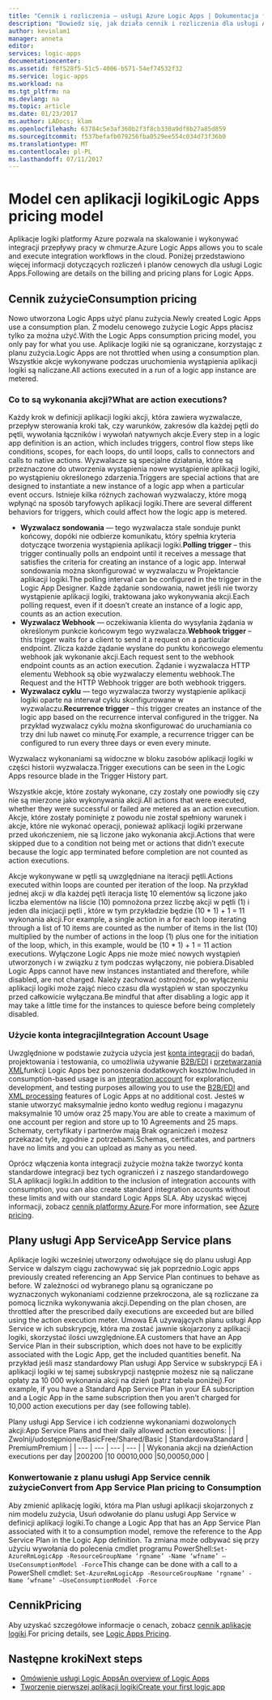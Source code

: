 ```yaml
---
title: "Cennik i rozliczenia — usługi Azure Logic Apps | Dokumentacja firmy Microsoft"
description: "Dowiedz się, jak działa cennik i rozliczenia dla usługi Azure Logic Apps."
author: kevinlam1
manager: anneta
editor: 
services: logic-apps
documentationcenter: 
ms.assetid: f8f528f5-51c5-4006-b571-54ef74532f32
ms.service: logic-apps
ms.workload: na
ms.tgt_pltfrm: na
ms.devlang: na
ms.topic: article
ms.date: 01/23/2017
ms.author: LADocs; klam
ms.openlocfilehash: 63784c5e3af360b2f3f8cb330a9df8b27a85d859
ms.sourcegitcommit: f537befafb079256fba0529ee554c034d73f36b0
ms.translationtype: MT
ms.contentlocale: pl-PL
ms.lasthandoff: 07/11/2017
---
```

# <a name="logic-apps-pricing-model"></a><span data-ttu-id="f0f76-103">Model cen aplikacji logiki</span><span class="sxs-lookup"><span data-stu-id="f0f76-103">Logic Apps pricing model</span></span>
<span data-ttu-id="f0f76-104">Aplikacje logiki platformy Azure pozwala na skalowanie i wykonywać integracji przepływy pracy w chmurze.</span><span class="sxs-lookup"><span data-stu-id="f0f76-104">Azure Logic Apps allows you to scale and execute integration workflows in the cloud.</span></span>  <span data-ttu-id="f0f76-105">Poniżej przedstawiono więcej informacji dotyczących rozliczeń i planów cenowych dla usługi Logic Apps.</span><span class="sxs-lookup"><span data-stu-id="f0f76-105">Following are details on the billing and pricing plans for Logic Apps.</span></span>
## <a name="consumption-pricing"></a><span data-ttu-id="f0f76-106">Cennik zużycie</span><span class="sxs-lookup"><span data-stu-id="f0f76-106">Consumption pricing</span></span>
<span data-ttu-id="f0f76-107">Nowo utworzona Logic Apps użyć planu zużycia.</span><span class="sxs-lookup"><span data-stu-id="f0f76-107">Newly created Logic Apps use a consumption plan.</span></span> <span data-ttu-id="f0f76-108">Z modelu cenowego zużycie Logic Apps płacisz tylko za można użyć.</span><span class="sxs-lookup"><span data-stu-id="f0f76-108">With the Logic Apps consumption pricing model, you only pay for what you use.</span></span>  <span data-ttu-id="f0f76-109">Aplikacje logiki nie są ograniczane, korzystając z planu zużycia.</span><span class="sxs-lookup"><span data-stu-id="f0f76-109">Logic Apps are not throttled when using a consumption plan.</span></span>
<span data-ttu-id="f0f76-110">Wszystkie akcje wykonywane podczas uruchomienia wystąpienia aplikacji logiki są naliczane.</span><span class="sxs-lookup"><span data-stu-id="f0f76-110">All actions executed in a run of a logic app instance are metered.</span></span>
### <a name="what-are-action-executions"></a><span data-ttu-id="f0f76-111">Co to są wykonania akcji?</span><span class="sxs-lookup"><span data-stu-id="f0f76-111">What are action executions?</span></span>
<span data-ttu-id="f0f76-112">Każdy krok w definicji aplikacji logiki akcji, która zawiera wyzwalacze, przepływ sterowania kroki tak, czy warunków, zakresów dla każdej pętli do pętli, wywołania łączników i wywołań natywnych akcje.</span><span class="sxs-lookup"><span data-stu-id="f0f76-112">Every step in a logic app definition is an action, which includes triggers, control flow steps like conditions, scopes, for each loops, do until loops, calls to connectors and calls to native actions.</span></span>
<span data-ttu-id="f0f76-113">Wyzwalacze są specjalne działania, które są przeznaczone do utworzenia wystąpienia nowe wystąpienie aplikacji logiki, po wystąpieniu określonego zdarzenia.</span><span class="sxs-lookup"><span data-stu-id="f0f76-113">Triggers are special actions that are designed to instantiate a new instance of a logic app when a particular event occurs.</span></span>  <span data-ttu-id="f0f76-114">Istnieje kilka różnych zachowań wyzwalaczy, które mogą wpłynąć na sposób taryfowych aplikacji logiki.</span><span class="sxs-lookup"><span data-stu-id="f0f76-114">There are several different behaviors for triggers, which could affect how the logic app is metered.</span></span>
* <span data-ttu-id="f0f76-115">**Wyzwalacz sondowania** — tego wyzwalacza stale sonduje punkt końcowy, dopóki nie odbierze komunikatu, który spełnia kryteria dotyczące tworzenia wystąpienia aplikacji logiki.</span><span class="sxs-lookup"><span data-stu-id="f0f76-115">**Polling trigger** – this trigger continually polls an endpoint until it receives a message that satisfies the criteria for creating an instance of a logic app.</span></span>  <span data-ttu-id="f0f76-116">Interwał sondowania można skonfigurować w wyzwalaczu w Projektancie aplikacji logiki.</span><span class="sxs-lookup"><span data-stu-id="f0f76-116">The polling interval can be configured in the trigger in the Logic App Designer.</span></span>  <span data-ttu-id="f0f76-117">Każde żądanie sondowania, nawet jeśli nie tworzy wystąpienie aplikacji logiki, traktowana jako wykonywania akcji.</span><span class="sxs-lookup"><span data-stu-id="f0f76-117">Each polling request, even if it doesn’t create an instance of a logic app, counts as an action execution.</span></span>
* <span data-ttu-id="f0f76-118">**Wyzwalacz Webhook** — oczekiwania klienta do wysyłania żądania w określonym punkcie końcowym tego wyzwalacza.</span><span class="sxs-lookup"><span data-stu-id="f0f76-118">**Webhook trigger** – this trigger waits for a client to send it a request on a particular endpoint.</span></span>  <span data-ttu-id="f0f76-119">Zlicza każde żądanie wysłane do punktu końcowego elementu webhook jak wykonanie akcji.</span><span class="sxs-lookup"><span data-stu-id="f0f76-119">Each request sent to the webhook endpoint counts as an action execution.</span></span> <span data-ttu-id="f0f76-120">Żądanie i wyzwalacza HTTP elementu Webhook są obie wyzwalaczy elementu webhook.</span><span class="sxs-lookup"><span data-stu-id="f0f76-120">The Request and the HTTP Webhook trigger are both webhook triggers.</span></span>
* <span data-ttu-id="f0f76-121">**Wyzwalacz cyklu** — tego wyzwalacza tworzy wystąpienie aplikacji logiki oparte na interwał cyklu skonfigurowane w wyzwalaczu.</span><span class="sxs-lookup"><span data-stu-id="f0f76-121">**Recurrence trigger** – this trigger creates an instance of the logic app based on the recurrence interval configured in the trigger.</span></span>  <span data-ttu-id="f0f76-122">Na przykład wyzwalacz cyklu można skonfigurować do uruchamiania co trzy dni lub nawet co minutę.</span><span class="sxs-lookup"><span data-stu-id="f0f76-122">For example, a recurrence trigger can be configured to run every three days or even every minute.</span></span>

<span data-ttu-id="f0f76-123">Wyzwalacz wykonaniami są widoczne w bloku zasobów aplikacji logiki w części historii wyzwalacza.</span><span class="sxs-lookup"><span data-stu-id="f0f76-123">Trigger executions can be seen in the Logic Apps resource blade in the Trigger History part.</span></span>

<span data-ttu-id="f0f76-124">Wszystkie akcje, które zostały wykonane, czy zostały one powiodły się czy nie są mierzone jako wykonywania akcji.</span><span class="sxs-lookup"><span data-stu-id="f0f76-124">All actions that were executed, whether they were successful or failed are metered as an action execution.</span></span>  <span data-ttu-id="f0f76-125">Akcje, które zostały pominięte z powodu nie został spełniony warunek i akcje, które nie wykonać operacji, ponieważ aplikacji logiki przerwane przed ukończeniem, nie są liczone jako wykonania akcji.</span><span class="sxs-lookup"><span data-stu-id="f0f76-125">Actions that were skipped due to a condition not being met or actions that didn’t execute because the logic app terminated before completion are not counted as action executions.</span></span>

<span data-ttu-id="f0f76-126">Akcje wykonywane w pętli są uwzględniane na iteracji pętli.</span><span class="sxs-lookup"><span data-stu-id="f0f76-126">Actions executed within loops are counted per iteration of the loop.</span></span>  <span data-ttu-id="f0f76-127">Na przykład jednej akcji w dla każdej pętli iteracja listę 10 elementów są liczone jako liczba elementów na liście (10) pomnożona przez liczbę akcji w pętli (1) i jeden dla inicjacji pętli , które w tym przykładzie będzie (10 * 1) + 1 = 11 wykonania akcji.</span><span class="sxs-lookup"><span data-stu-id="f0f76-127">For example, a single action in a for each loop iterating through a list of 10 items are counted as the number of items in the list (10) multiplied by the number of actions in the loop (1) plus one for the initiation of the loop, which, in this example, would be (10 * 1) + 1 = 11 action executions.</span></span>
<span data-ttu-id="f0f76-128">Wyłączone Logic Apps nie może mieć nowych wystąpień utworzonych i w związku z tym podczas wyłączony, nie pobiera.</span><span class="sxs-lookup"><span data-stu-id="f0f76-128">Disabled Logic Apps cannot have new instances instantiated and therefore, while disabled, are not charged.</span></span>  <span data-ttu-id="f0f76-129">Należy zachować ostrożność, po wyłączeniu aplikacji logiki może zająć nieco czasu dla wystąpień w stan spoczynku przed całkowicie wyłączana.</span><span class="sxs-lookup"><span data-stu-id="f0f76-129">Be mindful that after disabling a logic app it may take a little time for the instances to quiesce before being completely disabled.</span></span>
### <a name="integration-account-usage"></a><span data-ttu-id="f0f76-130">Użycie konta integracji</span><span class="sxs-lookup"><span data-stu-id="f0f76-130">Integration Account Usage</span></span>
<span data-ttu-id="f0f76-131">Uwzględnione w podstawie zużycia użycia jest [konta integracji](logic-apps-enterprise-integration-create-integration-account.md) do badań, projektowania i testowania, co umożliwia używanie [B2B/EDI](logic-apps-enterprise-integration-b2b.md) i [przetwarzania XML](logic-apps-enterprise-integration-xml.md)funkcji Logic Apps bez ponoszenia dodatkowych kosztów.</span><span class="sxs-lookup"><span data-stu-id="f0f76-131">Included in consumption-based usage is an [integration account](logic-apps-enterprise-integration-create-integration-account.md) for exploration, development, and testing purposes allowing you to use the [B2B/EDI](logic-apps-enterprise-integration-b2b.md) and [XML processing](logic-apps-enterprise-integration-xml.md) features of Logic Apps at no additional cost.</span></span> <span data-ttu-id="f0f76-132">Jesteś w stanie utworzyć maksymalnie jedno konto według regionu i magazynu maksymalnie 10 umów oraz 25 mapy.</span><span class="sxs-lookup"><span data-stu-id="f0f76-132">You are able to create a maximum of one account per region and store up to 10 Agreements and 25 maps.</span></span> <span data-ttu-id="f0f76-133">Schematy, certyfikaty i partnerów mają Brak ograniczeń i możesz przekazać tyle, zgodnie z potrzebami.</span><span class="sxs-lookup"><span data-stu-id="f0f76-133">Schemas, certificates, and partners have no limits and you can upload as many as you need.</span></span>

<span data-ttu-id="f0f76-134">Oprócz włączenia konta integracji zużycie można także tworzyć konta standardowe integracji bez tych ograniczeń i z naszego standardowego SLA aplikacji logiki.</span><span class="sxs-lookup"><span data-stu-id="f0f76-134">In addition to the inclusion of integration accounts with consumption, you can also create standard integration accounts without these limits and with our standard Logic Apps SLA.</span></span> <span data-ttu-id="f0f76-135">Aby uzyskać więcej informacji, zobacz [cennik platformy Azure](https://azure.microsoft.com/pricing/details/logic-apps).</span><span class="sxs-lookup"><span data-stu-id="f0f76-135">For more information, see [Azure pricing](https://azure.microsoft.com/pricing/details/logic-apps).</span></span>

## <a name="app-service-plans"></a><span data-ttu-id="f0f76-136">Plany usługi App Service</span><span class="sxs-lookup"><span data-stu-id="f0f76-136">App Service plans</span></span>
<span data-ttu-id="f0f76-137">Aplikacje logiki wcześniej utworzony odwołujące się do planu usługi App Service w dalszym ciągu zachowywać się jak poprzednio.</span><span class="sxs-lookup"><span data-stu-id="f0f76-137">Logic apps previously created referencing an App Service Plan continues to behave as before.</span></span> <span data-ttu-id="f0f76-138">W zależności od wybranego planu są ograniczane po wyznaczonych wykonaniami codzienne przekroczona, ale są rozliczane za pomocą licznika wykonywania akcji.</span><span class="sxs-lookup"><span data-stu-id="f0f76-138">Depending on the plan chosen, are throttled after the prescribed daily executions are exceeded but are billed using the action execution meter.</span></span>
<span data-ttu-id="f0f76-139">Umowa EA używających planu usługi App Service w ich subskrypcję, która ma zostać jawnie skojarzony z aplikacji logiki, skorzystać ilości uwzględnione.</span><span class="sxs-lookup"><span data-stu-id="f0f76-139">EA customers that have an App Service Plan in their subscription, which does not have to be explicitly associated with the Logic App, get the included quantities benefit.</span></span>  <span data-ttu-id="f0f76-140">Na przykład jeśli masz standardowy Plan usługi App Service w subskrypcji EA i aplikacji logiki w tej samej subskrypcji następnie możesz nie są naliczane opłaty za 10 000 wykonania akcji na dzień (patrz tabela poniżej).</span><span class="sxs-lookup"><span data-stu-id="f0f76-140">For example, if you have a Standard App Service Plan in your EA subscription and a Logic App in the same subscription then you aren't charged for 10,000 action executions per day (see following table).</span></span> 

<span data-ttu-id="f0f76-141">Plany usługi App Service i ich codzienne wykonaniami dozwolonych akcji:</span><span class="sxs-lookup"><span data-stu-id="f0f76-141">App Service Plans and their daily allowed action executions:</span></span>
|  | <span data-ttu-id="f0f76-142">Zwolnij/udostępnione/Basic</span><span class="sxs-lookup"><span data-stu-id="f0f76-142">Free/Shared/Basic</span></span> | <span data-ttu-id="f0f76-143">Standardowa</span><span class="sxs-lookup"><span data-stu-id="f0f76-143">Standard</span></span> | <span data-ttu-id="f0f76-144">Premium</span><span class="sxs-lookup"><span data-stu-id="f0f76-144">Premium</span></span> |
| --- | --- | --- | --- |
| <span data-ttu-id="f0f76-145">Wykonania akcji na dzień</span><span class="sxs-lookup"><span data-stu-id="f0f76-145">Action executions per day</span></span> |<span data-ttu-id="f0f76-146">200</span><span class="sxs-lookup"><span data-stu-id="f0f76-146">200</span></span> |<span data-ttu-id="f0f76-147">10 000</span><span class="sxs-lookup"><span data-stu-id="f0f76-147">10,000</span></span> |<span data-ttu-id="f0f76-148">50,000</span><span class="sxs-lookup"><span data-stu-id="f0f76-148">50,000</span></span> |
### <a name="convert-from-app-service-plan-pricing-to-consumption"></a><span data-ttu-id="f0f76-149">Konwertowanie z planu usługi App Service cennik zużycie</span><span class="sxs-lookup"><span data-stu-id="f0f76-149">Convert from App Service Plan pricing to Consumption</span></span>
<span data-ttu-id="f0f76-150">Aby zmienić aplikację logiki, która ma Plan usługi aplikacji skojarzonych z nim modelu zużycia, Usuń odwołanie do planu usługi App Service w definicji aplikacji logiki.</span><span class="sxs-lookup"><span data-stu-id="f0f76-150">To change a Logic App that has an App Service Plan associated with it to a consumption model, remove the reference to the App Service Plan in the Logic App definition.</span></span>  <span data-ttu-id="f0f76-151">Ta zmiana może odbywać się przy użyciu wywołania do polecenia cmdlet programu PowerShell:`Set-AzureRmLogicApp -ResourceGroupName ‘rgname’ -Name ‘wfname’ –UseConsumptionModel -Force`</span><span class="sxs-lookup"><span data-stu-id="f0f76-151">This change can be done with a call to a PowerShell cmdlet: `Set-AzureRmLogicApp -ResourceGroupName ‘rgname’ -Name ‘wfname’ –UseConsumptionModel -Force`</span></span>
## <a name="pricing"></a><span data-ttu-id="f0f76-152">Cennik</span><span class="sxs-lookup"><span data-stu-id="f0f76-152">Pricing</span></span>
<span data-ttu-id="f0f76-153">Aby uzyskać szczegółowe informacje o cenach, zobacz [cennik aplikacje logiki](https://azure.microsoft.com/pricing/details/logic-apps).</span><span class="sxs-lookup"><span data-stu-id="f0f76-153">For pricing details, see [Logic Apps Pricing](https://azure.microsoft.com/pricing/details/logic-apps).</span></span>

## <a name="next-steps"></a><span data-ttu-id="f0f76-154">Następne kroki</span><span class="sxs-lookup"><span data-stu-id="f0f76-154">Next steps</span></span>
* <span data-ttu-id="f0f76-155">[Omówienie usługi Logic Apps][whatis]</span><span class="sxs-lookup"><span data-stu-id="f0f76-155">[An overview of Logic Apps][whatis]</span></span>
* <span data-ttu-id="f0f76-156">[Tworzenie pierwszej aplikacji logiki][create]</span><span class="sxs-lookup"><span data-stu-id="f0f76-156">[Create your first logic app][create]</span></span>

[pricing]: https://azure.microsoft.com/pricing/details/logic-apps/
[whatis]: logic-apps-what-are-logic-apps.md
[create]: logic-apps-create-a-logic-app.md

